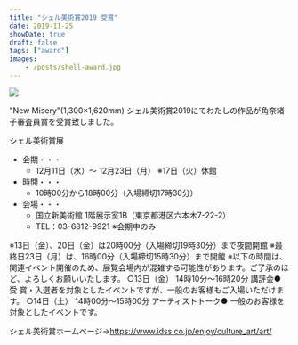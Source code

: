 ```yaml
---
title: "シェル美術賞2019 受賞"
date: 2019-11-25
showDate: true
draft: false
tags: ["award"]
images:
    - /posts/shell-award.jpg
---
```


![](/posts/shell-award.jpg)

"New Misery"(1,300×1,620mm)
シェル美術賞2019にてわたしの作品が角奈緒子審査員賞を受賞致しました。

シェル美術賞展

- 会期・・・ 
  - 12月11日（水）～ 12月23日（月） ※17日（火）休館
- 時間・・・
  - 10時00分から18時00分（入場締切17時30分）
- 会場・・・
  - 国立新美術館 1階展示室1B（東京都港区六本木7-22-2）
  - TEL：03-6812-9921 ※会期中のみ

※13日（金）、20日（金）は20時00分（入場締切19時30分）まで夜間開館
※最終日23日（月）は、16時00分（入場締切15時30分）まで開館
※以下の時間は、関連イベント開催のため、展覧会場内が混雑する可能性があります。ご了承のほど、よろしくお願いいたします。
○13日（金） 14時10分～16時20分 講評会● 受  賞・入選者を対象としたイベントですが、一般のお客様もご入場いただけます。
○14日（土） 14時00分～15時00分 アーティストトーク● 一般のお客様を対象としたイベントです。

シェル美術賞ホームページ→https://www.idss.co.jp/enjoy/culture_art/art/
